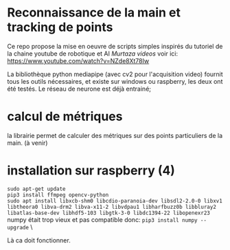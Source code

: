 # Reconnaissance de la main et tracking de points

Ce repo propose la mise en oeuvre de scripts simples inspirés du tutoriel de la chaine youtube de robotique et AI *Murtaza videos* voir ici:
https://www.youtube.com/watch?v=NZde8Xt78Iw

La bibliothèque python mediapipe (avec cv2 pour l'acquisition video) fournit tous les outils nécessaires, et existe sur windows ou raspberry, les deux ont été testés. Le réseau de neurone est déjà entrainé;

# calcul de métriques

la librairie permet de calculer des métriques sur des points particuliers de la main.
(à venir)

# installation sur raspberry (4)

`sudo apt-get update` \
`pip3 install ffmpeg opencv-python` \
`sudo apt install libxcb-shm0 libcdio-paranoia-dev libsdl2-2.0-0 libxv1  libtheora0 libva-drm2 libva-x11-2 libvdpau1 libharfbuzz0b libbluray2 libatlas-base-dev libhdf5-103 libgtk-3-0 libdc1394-22 libopenexr23` \
numpy était trop vieux et pas compatible donc:
`pip3 install numpy --upgrade` \

Là ca doit fonctionner. 
